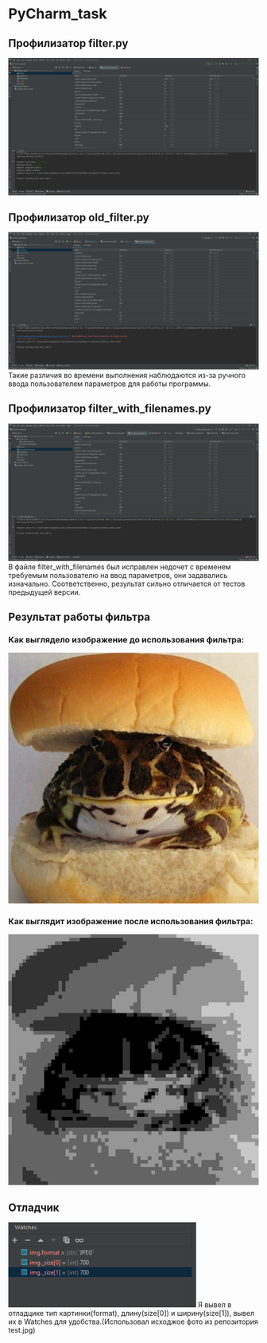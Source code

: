 # PyCharm_task
## Профилизатор filter.py
![Profiler of filter](https://github.com/speedUpDev/PyCharm_task/blob/main/screenshots/profiler_filter.png)
## Профилизатор old_filter.py
![Profiler of old_filter](https://github.com/speedUpDev/PyCharm_task/blob/main/screenshots/profiler_old_filter.png)
Такие различия во времени выполнения наблюдаются из-за ручного ввода пользователем параметров для работы программы.
## Профилизатор filter_with_filenames.py
![Profiler of filter_with_filenames](https://github.com/speedUpDev/PyCharm_task/blob/main/screenshots/profiler_filter_with_filenames.png)
В файле filter_with_filenames был исправлен недочет с временем требуемым пользователю на ввод параметров, они задавались изначально. Соответственно, результат сильно отличается от тестов предыдущей версии.
## Результат работы фильтра
### Как выглядело изображение до использования фильтра:
![Image before filter](https://github.com/speedUpDev/PyCharm_task/blob/main/test.jpg)
### Как выглядит изображение после использования фильтра:
![Image after filter](https://github.com/speedUpDev/PyCharm_task/blob/main/res.jpg)
## Отладчик
![Watches](https://github.com/speedUpDev/PyCharm_task/blob/main/screenshots/watches.png) 
Я вывел в отладцике тип картинки(format), длину(size[0]) и ширину(size[1]), вывел их в Watches для удобства.(Использовал исходжое фото из репозитория test.jpg)